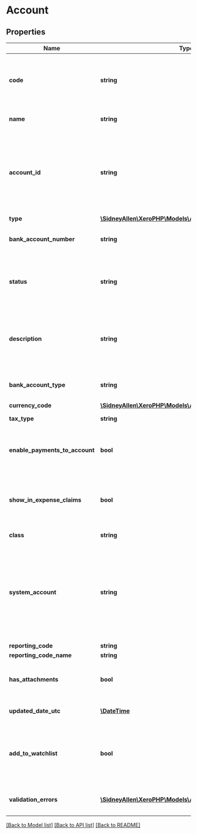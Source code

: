 # Account

## Properties
Name | Type | Description | Notes
------------ | ------------- | ------------- | -------------
**code** | **string** | Customer defined alpha numeric account code e.g 200 or SALES (max length &#x3D; 10) | [optional] 
**name** | **string** | Name of account (max length &#x3D; 150) | [optional] 
**account_id** | **string** | The Xero identifier for an account – specified as a string following  the endpoint name   e.g. /297c2dc5-cc47-4afd-8ec8-74990b8761e9 | [optional] 
**type** | [**\SidneyAllen\XeroPHP\Models\Accounting\AccountType**](AccountType.md) |  | [optional] 
**bank_account_number** | **string** | For bank accounts only (Account Type BANK) | [optional] 
**status** | **string** | Accounts with a status of ACTIVE can be updated to ARCHIVED. See Account Status Codes | [optional] 
**description** | **string** | Description of the Account. Valid for all types of accounts except bank accounts (max length &#x3D; 4000) | [optional] 
**bank_account_type** | **string** | For bank accounts only. See Bank Account types | [optional] 
**currency_code** | [**\SidneyAllen\XeroPHP\Models\Accounting\CurrencyCode**](CurrencyCode.md) |  | [optional] 
**tax_type** | **string** | The tax type from TaxRates | [optional] 
**enable_payments_to_account** | **bool** | Boolean – describes whether account can have payments applied to it | [optional] 
**show_in_expense_claims** | **bool** | Boolean – describes whether account code is available for use with expense claims | [optional] 
**class** | **string** | See Account Class Types | [optional] 
**system_account** | **string** | If this is a system account then this element is returned. See System Account types. Note that non-system accounts may have this element set as either “” or null. | [optional] 
**reporting_code** | **string** | Shown if set | [optional] 
**reporting_code_name** | **string** | Shown if set | [optional] 
**has_attachments** | **bool** | boolean to indicate if an account has an attachment (read only) | [optional] [default to false]
**updated_date_utc** | [**\DateTime**](\DateTime.md) | Last modified date UTC format | [optional] 
**add_to_watchlist** | **bool** | Boolean – describes whether the account is shown in the watchlist widget on the dashboard | [optional] 
**validation_errors** | [**\SidneyAllen\XeroPHP\Models\Accounting\ValidationError[]**](ValidationError.md) | Displays array of validation error messages from the API | [optional] 

[[Back to Model list]](../README.md#documentation-for-models) [[Back to API list]](../README.md#documentation-for-api-endpoints) [[Back to README]](../README.md)


